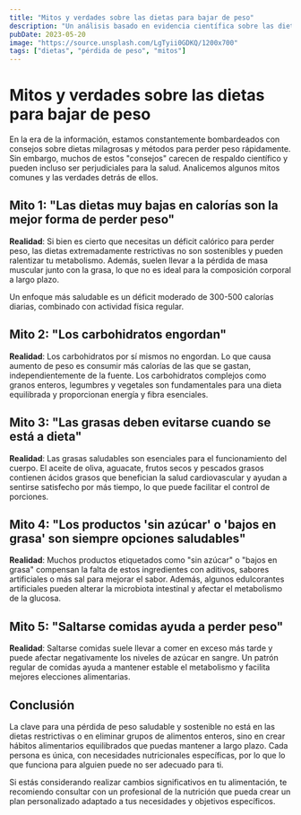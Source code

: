 ```yaml
---
title: "Mitos y verdades sobre las dietas para bajar de peso"
description: "Un análisis basado en evidencia científica sobre las dietas populares y su efectividad real."
pubDate: 2023-05-20
image: "https://source.unsplash.com/LgTyii0GDKQ/1200x700"
tags: ["dietas", "pérdida de peso", "mitos"]
---
```


# Mitos y verdades sobre las dietas para bajar de peso

En la era de la información, estamos constantemente bombardeados con consejos sobre dietas milagrosas y métodos para perder peso rápidamente. Sin embargo, muchos de estos "consejos" carecen de respaldo científico y pueden incluso ser perjudiciales para la salud. Analicemos algunos mitos comunes y las verdades detrás de ellos.

## Mito 1: "Las dietas muy bajas en calorías son la mejor forma de perder peso"

**Realidad**: Si bien es cierto que necesitas un déficit calórico para perder peso, las dietas extremadamente restrictivas no son sostenibles y pueden ralentizar tu metabolismo. Además, suelen llevar a la pérdida de masa muscular junto con la grasa, lo que no es ideal para la composición corporal a largo plazo.

Un enfoque más saludable es un déficit moderado de 300-500 calorías diarias, combinado con actividad física regular.

## Mito 2: "Los carbohidratos engordan"

**Realidad**: Los carbohidratos por sí mismos no engordan. Lo que causa aumento de peso es consumir más calorías de las que se gastan, independientemente de la fuente. Los carbohidratos complejos como granos enteros, legumbres y vegetales son fundamentales para una dieta equilibrada y proporcionan energía y fibra esenciales.

## Mito 3: "Las grasas deben evitarse cuando se está a dieta"

**Realidad**: Las grasas saludables son esenciales para el funcionamiento del cuerpo. El aceite de oliva, aguacate, frutos secos y pescados grasos contienen ácidos grasos que benefician la salud cardiovascular y ayudan a sentirse satisfecho por más tiempo, lo que puede facilitar el control de porciones.

## Mito 4: "Los productos 'sin azúcar' o 'bajos en grasa' son siempre opciones saludables"

**Realidad**: Muchos productos etiquetados como "sin azúcar" o "bajos en grasa" compensan la falta de estos ingredientes con aditivos, sabores artificiales o más sal para mejorar el sabor. Además, algunos edulcorantes artificiales pueden alterar la microbiota intestinal y afectar el metabolismo de la glucosa.

## Mito 5: "Saltarse comidas ayuda a perder peso"

**Realidad**: Saltarse comidas suele llevar a comer en exceso más tarde y puede afectar negativamente los niveles de azúcar en sangre. Un patrón regular de comidas ayuda a mantener estable el metabolismo y facilita mejores elecciones alimentarias.

## Conclusión

La clave para una pérdida de peso saludable y sostenible no está en las dietas restrictivas o en eliminar grupos de alimentos enteros, sino en crear hábitos alimentarios equilibrados que puedas mantener a largo plazo. Cada persona es única, con necesidades nutricionales específicas, por lo que lo que funciona para alguien puede no ser adecuado para ti.

Si estás considerando realizar cambios significativos en tu alimentación, te recomiendo consultar con un profesional de la nutrición que pueda crear un plan personalizado adaptado a tus necesidades y objetivos específicos.
